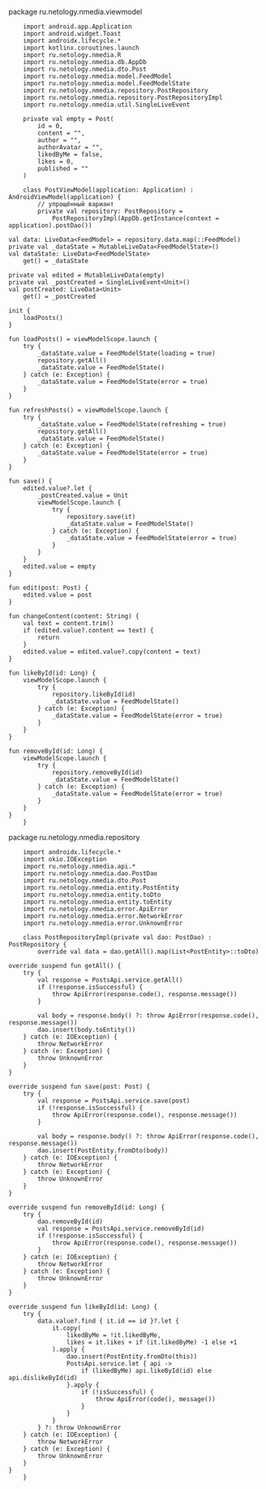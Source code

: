 package ru.netology.nmedia.viewmodel

        import android.app.Application
        import android.widget.Toast
        import androidx.lifecycle.*
        import kotlinx.coroutines.launch
        import ru.netology.nmedia.R
        import ru.netology.nmedia.db.AppDb
        import ru.netology.nmedia.dto.Post
        import ru.netology.nmedia.model.FeedModel
        import ru.netology.nmedia.model.FeedModelState
        import ru.netology.nmedia.repository.PostRepository
        import ru.netology.nmedia.repository.PostRepositoryImpl
        import ru.netology.nmedia.util.SingleLiveEvent
        
        private val empty = Post(
            id = 0,
            content = "",
            author = "",
            authorAvatar = "",
            likedByMe = false,
            likes = 0,
            published = ""
        )

        class PostViewModel(application: Application) : AndroidViewModel(application) {
            // упрощённый вариант
            private val repository: PostRepository =
                PostRepositoryImpl(AppDb.getInstance(context = application).postDao())

    val data: LiveData<FeedModel> = repository.data.map(::FeedModel)
    private val _dataState = MutableLiveData<FeedModelState>()
    val dataState: LiveData<FeedModelState>
        get() = _dataState

    private val edited = MutableLiveData(empty)
    private val _postCreated = SingleLiveEvent<Unit>()
    val postCreated: LiveData<Unit>
        get() = _postCreated

    init {
        loadPosts()
    }

    fun loadPosts() = viewModelScope.launch {
        try {
            _dataState.value = FeedModelState(loading = true)
            repository.getAll()
            _dataState.value = FeedModelState()
        } catch (e: Exception) {
            _dataState.value = FeedModelState(error = true)
        }
    }

    fun refreshPosts() = viewModelScope.launch {
        try {
            _dataState.value = FeedModelState(refreshing = true)
            repository.getAll()
            _dataState.value = FeedModelState()
        } catch (e: Exception) {
            _dataState.value = FeedModelState(error = true)
        }
    }

    fun save() {
        edited.value?.let {
            _postCreated.value = Unit
            viewModelScope.launch {
                try {
                    repository.save(it)
                    _dataState.value = FeedModelState()
                } catch (e: Exception) {
                    _dataState.value = FeedModelState(error = true)
                }
            }
        }
        edited.value = empty
    }

    fun edit(post: Post) {
        edited.value = post
    }

    fun changeContent(content: String) {
        val text = content.trim()
        if (edited.value?.content == text) {
            return
        }
        edited.value = edited.value?.copy(content = text)
    }

    fun likeById(id: Long) {
        viewModelScope.launch {
            try {
                repository.likeById(id)
                _dataState.value = FeedModelState()
            } catch (e: Exception) {
                _dataState.value = FeedModelState(error = true)
            }
        }
    }

    fun removeById(id: Long) {
        viewModelScope.launch {
            try {
                repository.removeById(id)
                _dataState.value = FeedModelState()
            } catch (e: Exception) {
                _dataState.value = FeedModelState(error = true)
            }
        }
    }
        }

package ru.netology.nmedia.repository

        import androidx.lifecycle.*
        import okio.IOException
        import ru.netology.nmedia.api.*
        import ru.netology.nmedia.dao.PostDao
        import ru.netology.nmedia.dto.Post
        import ru.netology.nmedia.entity.PostEntity
        import ru.netology.nmedia.entity.toDto
        import ru.netology.nmedia.entity.toEntity
        import ru.netology.nmedia.error.ApiError
        import ru.netology.nmedia.error.NetworkError
        import ru.netology.nmedia.error.UnknownError
        
        class PostRepositoryImpl(private val dao: PostDao) : PostRepository {
            override val data = dao.getAll().map(List<PostEntity>::toDto)

    override suspend fun getAll() {
        try {
            val response = PostsApi.service.getAll()
            if (!response.isSuccessful) {
                throw ApiError(response.code(), response.message())
            }

            val body = response.body() ?: throw ApiError(response.code(), response.message())
            dao.insert(body.toEntity())
        } catch (e: IOException) {
            throw NetworkError
        } catch (e: Exception) {
            throw UnknownError
        }
    }

    override suspend fun save(post: Post) {
        try {
            val response = PostsApi.service.save(post)
            if (!response.isSuccessful) {
                throw ApiError(response.code(), response.message())
            }

            val body = response.body() ?: throw ApiError(response.code(), response.message())
            dao.insert(PostEntity.fromDto(body))
        } catch (e: IOException) {
            throw NetworkError
        } catch (e: Exception) {
            throw UnknownError
        }
    }

    override suspend fun removeById(id: Long) {
        try {
            dao.removeById(id)
            val response = PostsApi.service.removeById(id)
            if (!response.isSuccessful) {
                throw ApiError(response.code(), response.message())
            }
        } catch (e: IOException) {
            throw NetworkError
        } catch (e: Exception) {
            throw UnknownError
        }
    }

    override suspend fun likeById(id: Long) {
        try {
            data.value?.find { it.id == id }?.let {
                it.copy(
                    likedByMe = !it.likedByMe,
                    likes = it.likes + if (it.likedByMe) -1 else +1
                ).apply {
                    dao.insert(PostEntity.fromDto(this))
                    PostsApi.service.let { api ->
                        if (likedByMe) api.likeById(id) else api.dislikeById(id)
                    }.apply {
                        if (!isSuccessful) {
                            throw ApiError(code(), message())
                        }
                    }
                }
            } ?: throw UnknownError
        } catch (e: IOException) {
            throw NetworkError
        } catch (e: Exception) {
            throw UnknownError
        }
    }
        }

